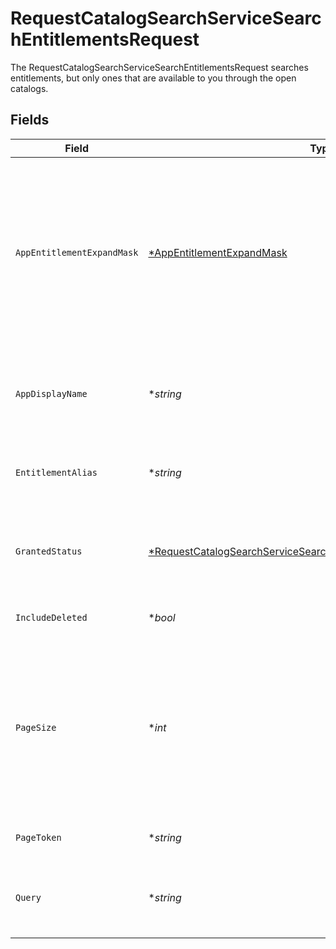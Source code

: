 # RequestCatalogSearchServiceSearchEntitlementsRequest

The RequestCatalogSearchServiceSearchEntitlementsRequest searches entitlements, but only ones that are available to you through the open catalogs.


## Fields

| Field                                                                                                                                                          | Type                                                                                                                                                           | Required                                                                                                                                                       | Description                                                                                                                                                    |
| -------------------------------------------------------------------------------------------------------------------------------------------------------------- | -------------------------------------------------------------------------------------------------------------------------------------------------------------- | -------------------------------------------------------------------------------------------------------------------------------------------------------------- | -------------------------------------------------------------------------------------------------------------------------------------------------------------- |
| `AppEntitlementExpandMask`                                                                                                                                     | [*AppEntitlementExpandMask](../../models/shared/appentitlementexpandmask.md)                                                                                   | :heavy_minus_sign:                                                                                                                                             | The app entitlement expand mask allows the user to get additional information when getting responses containing app entitlement views.                         |
| `AppDisplayName`                                                                                                                                               | **string*                                                                                                                                                      | :heavy_minus_sign:                                                                                                                                             | Search entitlements that belong to this app name (exact match).                                                                                                |
| `EntitlementAlias`                                                                                                                                             | **string*                                                                                                                                                      | :heavy_minus_sign:                                                                                                                                             | Search for entitlements with this alias (exact match).                                                                                                         |
| `GrantedStatus`                                                                                                                                                | [*RequestCatalogSearchServiceSearchEntitlementsRequestGrantedStatus](../../models/shared/requestcatalogsearchservicesearchentitlementsrequestgrantedstatus.md) | :heavy_minus_sign:                                                                                                                                             | Search entitlements with this granted status for your signed in user.                                                                                          |
| `IncludeDeleted`                                                                                                                                               | **bool*                                                                                                                                                        | :heavy_minus_sign:                                                                                                                                             | Include deleted entitlements                                                                                                                                   |
| `PageSize`                                                                                                                                                     | **int*                                                                                                                                                         | :heavy_minus_sign:                                                                                                                                             | The pageSize where 0 <= pageSize <= 100. Values < 10 will be set to 10. A value of 0 returns the default page size (currently 25)                              |
| `PageToken`                                                                                                                                                    | **string*                                                                                                                                                      | :heavy_minus_sign:                                                                                                                                             | The pageToken field.                                                                                                                                           |
| `Query`                                                                                                                                                        | **string*                                                                                                                                                      | :heavy_minus_sign:                                                                                                                                             | Fuzzy search the display name of resource types.                                                                                                               |